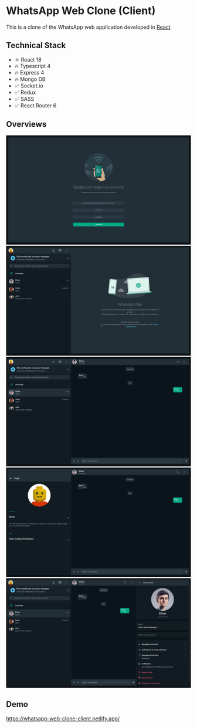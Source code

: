 # WhatsApp Web Clone (Client)

This is a clone of the WhatsApp web application developed in [React](https://reactjs.org/)

## Technical Stack

- ⚛️ React 18
- 🔥 Typescript 4
- 🔥 Express 4
- 🔥 Mongo DB
- ✅ Socket.io
- ✅ Redux
- ✅ SASS
- ✅ React Router 6

## Overviews

![login](./demo/login.png)
![default](./demo/default.png)
![default](./demo/chat.png)
![default](./demo/userInfo.png)
![default](./demo/chatInfo.png)

## Demo

https://whatsapp-web-clone-client.netlify.app/
